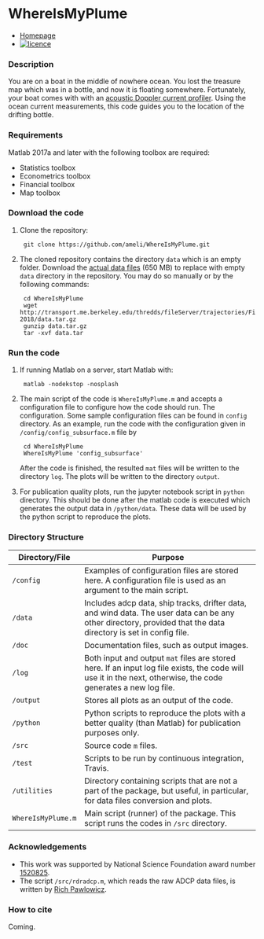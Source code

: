 # WhereIsMyPlume

* [Homepage](homepage)
* [![licence](https://img.shields.io/badge/licence-MIT-blue.svg)](https://opensource.org/licenses/MIT)

### Description

You are on a boat in the middle of nowhere ocean. You lost the treasure map which was in a bottle, and now it is floating somewhere. Fortunately, your boat comes with with an [acoustic Doppler current profiler](https://en.wikipedia.org/wiki/Acoustic_Doppler_current_profiler). Using the ocean current measurements, this code guides you to the location of the drifting bottle.

### Requirements

Matlab 2017a and later with the following toolbox are required:

* Statistics toolbox
* Econometrics toolbox
* Financial toolbox
* Map toolbox

### Download the code

1. Clone the repository:

        git clone https://github.com/ameli/WhereIsMyPlume.git

2. The cloned repository contains the directory `data` which is an empty folder. Download the [actual data files](http://transport.me.berkeley.edu/thredds/fileServer/trajectories/FieldExperiment-2018/data.tar.gz) (650 MB) to replace with empty `data` directory in the repository. You may do so manually or by the following commands:

        cd WhereIsMyPlume
        wget http://transport.me.berkeley.edu/thredds/fileServer/trajectories/FieldExperiment-2018/data.tar.gz
        gunzip data.tar.gz
        tar -xvf data.tar

### Run the code

1. If running Matlab on a server, start Matlab with:

        matlab -nodekstop -nosplash

2. The main script of the code is `WhereIsMyPlume.m` and accepts a configuration file to configure how the code should run. The configuration. Some sample configuration files can be found in `config` directory. As an example, run the code with the configuration given in `/config/config_subsurface.m` file by

        cd WhereIsMyPlume
        WhereIsMyPlume 'config_subsurface'

   After the code is finished, the resulted `mat` files will be written to the directory `log`. The plots will be written to the directory `output`.

4. For publication quality plots, run the jupyter notebook script in `python` directory. This should be done after the matlab code is executed which generates the output data in `/python/data`. These data will be used by the python script to reproduce the plots.

### Directory Structure

| Directory/File | Purpose |
| -------------- | ------- |
| `/config` | Examples of configuration files are stored here. A configuration file is used as an argument to the main script. |
| `/data` | Includes adcp data, ship tracks, drifter data, and wind data. The user data can be any other directory, provided that the data directory is set in config file. |
| `/doc` | Documentation files, such as output images. |
| `/log` | Both input and output `mat` files are stored here. If an input log file exists, the code will use it in the next, otherwise, the code generates a new log file. |
| `/output` | Stores all plots as an output of the code. |
| `/python` | Python scripts to reproduce the plots with a better quality (than Matlab) for publication purposes only. |
| `/src` | Source code `m` files. |
| `/test` | Scripts to be run by continuous integration, Travis. |
| `/utilities` | Directory containing scripts that are not a part of the package, but useful, in particular, for data files conversion and plots. |
| `WhereIsMyPlume.m` | Main script (runner) of the package. This script runs the codes in `/src` directory. |


### Acknowledgements

* This work was supported by National Science Foundation award number [1520825](https://www.nsf.gov/awardsearch/showAward?AWD_ID=1520825).
* The script `/src/rdradcp.m`, which reads the raw ADCP data files, is written by [Rich Pawlowicz](http://www.eoas.ubc.ca/~rich/).

### How to cite

Coming.
